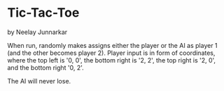 Tic-Tac-Toe
===========

by Neelay Junnarkar

When run, randomly makes assigns either the player or the AI as player 1 (and the other becomes player 2).
Player input is in form of coordinates, where the top left is '0, 0', the bottom right is '2, 2', the top right is '2, 0', and the bottom right '0, 2'.

The AI will never lose.

